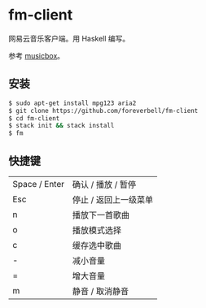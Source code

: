# fm-client

网易云音乐客户端。用 Haskell 编写。

参考 [musicbox](https://github.com/darknessomi/musicbox)。

## 安装

```bash
$ sudo apt-get install mpg123 aria2
$ git clone https://github.com/foreverbell/fm-client
$ cd fm-client
$ stack init && stack install
$ fm
```

## 快捷键

<table>
	<tr> <td>Space / Enter</td> <td>确认 / 播放 / 暂停</td> </tr>
	<tr> <td>Esc</td> <td>停止 / 返回上一级菜单</td> </tr>
	<tr> <td>n</td> <td>播放下一首歌曲</td> </tr>
	<tr> <td>o</td> <td>播放模式选择</td> </tr>
	<tr> <td>c</td> <td>缓存选中歌曲</td> </tr>
	<tr> <td>-</td> <td>减小音量</td> </tr>
	<tr> <td>=</td> <td>增大音量</td> </tr>
	<tr> <td>m</td> <td>静音 / 取消静音</td> </tr>
</table>
